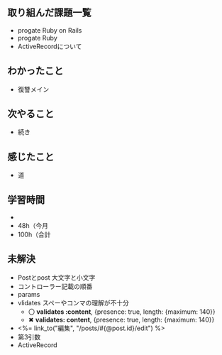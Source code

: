 ## 取り組んだ課題一覧
- progate Ruby on Rails
- progate Ruby
- ActiveRecordについて
## わかったこと
- 復讐メイン
## 次やること
- 続き
## 感じたこと
- 道
## 学習時間
- 
- 48h（今月
- 100h（合計

## 未解決
- Postとpost 大文字と小文字
- コントローラー記載の順番
- params
- vlidates スペーやコンマの理解が不十分
  - 〇 **validates :content**, {presence: true, length: {maximum: 140}}
  - ✖ **validates: content**, {presence: true, length: {maximum: 140}}
- <%= link_to("編集", "/posts/#{@post.id}/edit") %>
- 第3引数
- ActiveRecord
